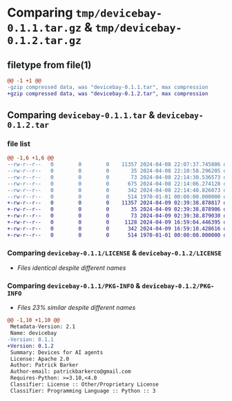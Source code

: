 # Comparing `tmp/devicebay-0.1.1.tar.gz` & `tmp/devicebay-0.1.2.tar.gz`

## filetype from file(1)

```diff
@@ -1 +1 @@
-gzip compressed data, was "devicebay-0.1.1.tar", max compression
+gzip compressed data, was "devicebay-0.1.2.tar", max compression
```

## Comparing `devicebay-0.1.1.tar` & `devicebay-0.1.2.tar`

### file list

```diff
@@ -1,6 +1,6 @@
--rw-r--r--   0        0        0    11357 2024-04-08 22:07:37.745806 devicebay-0.1.1/LICENSE
--rw-r--r--   0        0        0       35 2024-04-08 22:10:58.296205 devicebay-0.1.1/README.md
--rw-r--r--   0        0        0       73 2024-04-08 22:14:30.536573 devicebay-0.1.1/devicebay/__init__.py
--rw-r--r--   0        0        0      675 2024-04-08 22:14:06.274128 devicebay-0.1.1/devicebay/base.py
--rw-r--r--   0        0        0      342 2024-04-08 22:14:40.826073 devicebay-0.1.1/pyproject.toml
--rw-r--r--   0        0        0      514 1970-01-01 00:00:00.000000 devicebay-0.1.1/PKG-INFO
+-rw-r--r--   0        0        0    11357 2024-04-09 02:39:38.878817 devicebay-0.1.2/LICENSE
+-rw-r--r--   0        0        0       35 2024-04-09 02:39:38.878906 devicebay-0.1.2/README.md
+-rw-r--r--   0        0        0       73 2024-04-09 02:39:38.879030 devicebay-0.1.2/devicebay/__init__.py
+-rw-r--r--   0        0        0     1128 2024-04-09 16:59:04.446395 devicebay-0.1.2/devicebay/base.py
+-rw-r--r--   0        0        0      342 2024-04-09 16:59:10.428616 devicebay-0.1.2/pyproject.toml
+-rw-r--r--   0        0        0      514 1970-01-01 00:00:00.000000 devicebay-0.1.2/PKG-INFO
```

### Comparing `devicebay-0.1.1/LICENSE` & `devicebay-0.1.2/LICENSE`

 * *Files identical despite different names*

### Comparing `devicebay-0.1.1/PKG-INFO` & `devicebay-0.1.2/PKG-INFO`

 * *Files 23% similar despite different names*

```diff
@@ -1,10 +1,10 @@
 Metadata-Version: 2.1
 Name: devicebay
-Version: 0.1.1
+Version: 0.1.2
 Summary: Devices for AI agents
 License: Apache 2.0
 Author: Patrick Barker
 Author-email: patrickbarkerco@gmail.com
 Requires-Python: >=3.10,<4.0
 Classifier: License :: Other/Proprietary License
 Classifier: Programming Language :: Python :: 3
```

